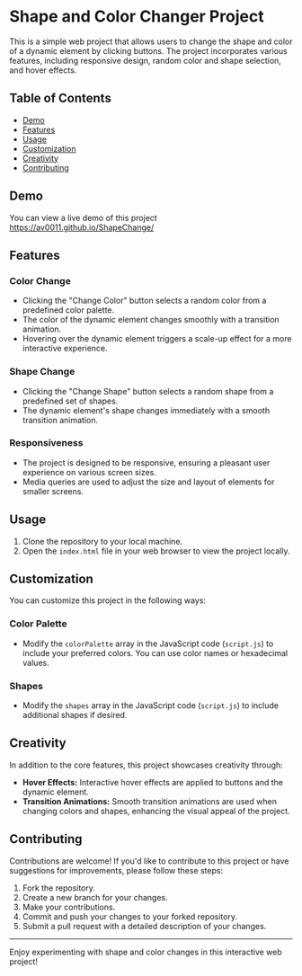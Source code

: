 # Shape and Color Changer Project

This is a simple web project that allows users to change the shape and color of a dynamic element by clicking buttons. The project incorporates various features, including responsive design, random color and shape selection, and hover effects.

## Table of Contents
- [Demo](#demo)
- [Features](#features)
- [Usage](#usage)
- [Customization](#customization)
- [Creativity](#creativity)
- [Contributing](#contributing)

## Demo

You can view a live demo of this project https://av0011.github.io/ShapeChange/

## Features

### Color Change
- Clicking the "Change Color" button selects a random color from a predefined color palette.
- The color of the dynamic element changes smoothly with a transition animation.
- Hovering over the dynamic element triggers a scale-up effect for a more interactive experience.

### Shape Change
- Clicking the "Change Shape" button selects a random shape from a predefined set of shapes.
- The dynamic element's shape changes immediately with a smooth transition animation.

### Responsiveness
- The project is designed to be responsive, ensuring a pleasant user experience on various screen sizes.
- Media queries are used to adjust the size and layout of elements for smaller screens.

## Usage

1. Clone the repository to your local machine.
2. Open the `index.html` file in your web browser to view the project locally.

## Customization

You can customize this project in the following ways:

### Color Palette
- Modify the `colorPalette` array in the JavaScript code (`script.js`) to include your preferred colors. You can use color names or hexadecimal values.

### Shapes
- Modify the `shapes` array in the JavaScript code (`script.js`) to include additional shapes if desired.

## Creativity

In addition to the core features, this project showcases creativity through:

- **Hover Effects:** Interactive hover effects are applied to buttons and the dynamic element.
- **Transition Animations:** Smooth transition animations are used when changing colors and shapes, enhancing the visual appeal of the project.

## Contributing

Contributions are welcome! If you'd like to contribute to this project or have suggestions for improvements, please follow these steps:

1. Fork the repository.
2. Create a new branch for your changes.
3. Make your contributions.
4. Commit and push your changes to your forked repository.
5. Submit a pull request with a detailed description of your changes.


---

Enjoy experimenting with shape and color changes in this interactive web project!
